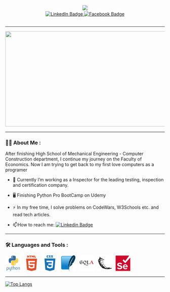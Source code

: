 <div id="header" align="center">
  <img src="https://media.giphy.com/media/M9gbBd9nbDrOTu1Mqx/giphy.gif" width="100"/>
</div>

<div id="badges" align="center">
<a href="https://www.linkedin.com/in/nikola-%C5%A1uput-03283a236/">
  <img src="https://img.shields.io/badge/LinkedIn-blue?style=for-the-badge&logo=linkedin&logoColor=white" alt="LinkedIn Badge"/>
</a>
<a href="https://www.facebook.com/nikola.suput.9">
  <img src="https://img.shields.io/badge/Facebook-blue?style=for-the-badge&logo=facebook&logoColor=white" alt="Facebook Badge"/>
</a>
</div>
<div align="center">
  <img src="https://komarev.com/ghpvc/?username=NikolaSudzo&style=flat-square&color=blue" alt=""/>
</div>

<hr>

<div align="center">
  <img src="https://media.giphy.com/media/dWesBcTLavkZuG35MI/giphy.gif" width="600" height="300"/>
</div>

<hr>

### :man_technologist: About Me :
After finishing High School of Mechanical Engineering - Computer Construction department, 
I continue my journey on the Faculty of Economics. Now I am trying to get back to my first love computers as a programer

- :briefcase: Currently I’m working as a Inspector for the leading testing, inspection and certification company.

- :desktop_computer: Finishing Python Pro BootCamp on Udemy

- :zap: In my free time, I solve problems on CodeWars, W3Schools etc. and read tech articles.

- :mailbox:How to reach me: [![Linkedin Badge](https://img.shields.io/badge/-NikolaSudzo-blue?style=flat&logo=Linkedin&logoColor=white)](https://www.linkedin.com/in/nikola-%C5%A1uput-03283a236/)

<hr>

### :hammer_and_wrench: Languages and Tools :
<div>
  <img src="https://raw.githubusercontent.com/devicons/devicon/1119b9f84c0290e0f0b38982099a2bd027a48bf1/icons/python/python-original-wordmark.svg" title="Python"       alt="Python" width="50" height="50"/>&nbsp;
  <img src="https://raw.githubusercontent.com/devicons/devicon/1119b9f84c0290e0f0b38982099a2bd027a48bf1/icons/html5/html5-plain-wordmark.svg" title="HTML5" alt="HTML5" width="50" height="50"/>&nbsp;
  <img src="https://raw.githubusercontent.com/devicons/devicon/1119b9f84c0290e0f0b38982099a2bd027a48bf1/icons/css3/css3-plain-wordmark.svg" title="CSS3" alt="CSS3" width="50" height="50"/>&nbsp;
  <img src="https://raw.githubusercontent.com/devicons/devicon/1119b9f84c0290e0f0b38982099a2bd027a48bf1/icons/sqlite/sqlite-original.svg" title="Sqlite" alt="Sqlite" width="50" height="50"/>&nbsp;
   <img src="https://raw.githubusercontent.com/devicons/devicon/1119b9f84c0290e0f0b38982099a2bd027a48bf1/icons/sqlalchemy/sqlalchemy-original.svg" title="SqAlc" alt="SqAlc" width="50" height="50"/>&nbsp;
  <img src="https://raw.githubusercontent.com/devicons/devicon/1119b9f84c0290e0f0b38982099a2bd027a48bf1/icons/flask/flask-original.svg"  title="Flask" alt="Flask" width="50" height="50"/>&nbsp;
  <img src="https://raw.githubusercontent.com/devicons/devicon/1119b9f84c0290e0f0b38982099a2bd027a48bf1/icons/selenium/selenium-original.svg" title="Selenium" alt="Selenium" width="50" height="50"/>&nbsp;
</div>

<hr>

[![Top Langs](https://github-readme-stats.vercel.app/api/top-langs/?username=NikolaSudzo&layout=compact&theme=vision-friendly-dark)](https://github.com/anuraghazra/github-readme-stats)
